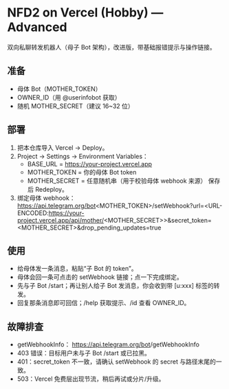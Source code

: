 # NFD2 on Vercel (Hobby) — Advanced

双向私聊转发机器人（母子 Bot 架构），改进版，带基础报错提示与操作链接。

## 准备
- 母体 Bot（MOTHER_TOKEN）
- OWNER_ID（用 @userinfobot 获取）
- 随机 MOTHER_SECRET（建议 16~32 位）

## 部署
1) 把本仓库导入 Vercel → Deploy。
2) Project → Settings → Environment Variables：
   - BASE_URL = https://your-project.vercel.app
   - MOTHER_TOKEN = 你的母体 Bot token
   - MOTHER_SECRET = 任意随机串（用于校验母体 webhook 来源）
   保存后 Redeploy。
3) 绑定母体 webhook：
https://api.telegram.org/bot<MOTHER_TOKEN>/setWebhook?url=<URL-ENCODED:https://your-project.vercel.app/api/mother/<MOTHER_SECRET>>&secret_token=<MOTHER_SECRET>&drop_pending_updates=true

## 使用
- 给母体发一条消息，粘贴“子 Bot 的 token”。
- 母体会回一条可点击的 setWebhook 链接；点一下完成绑定。
- 先与子 Bot /start；再让别人给子 Bot 发消息，你会收到带 [u:xxx] 标签的转发。
- 回复那条消息即可回信；/help 获取提示、/id 查看 OWNER_ID。

## 故障排查
- getWebhookInfo：
  https://api.telegram.org/bot<TOKEN>/getWebhookInfo
- 403 错误：目标用户未与子 Bot /start 或已拉黑。
- 401：secret_token 不一致，请确认 setWebhook 的 secret 与路径末尾的一致。
- 503：Vercel 免费层出现节流，稍后再试或分片/升级。
